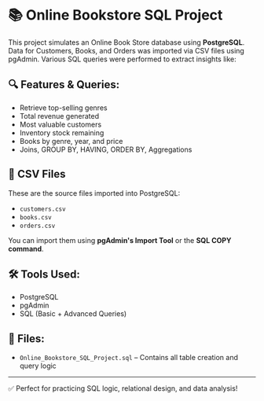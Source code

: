 # 📚 Online Bookstore SQL Project

This project simulates an Online Book Store database using **PostgreSQL**. Data for Customers, Books, and Orders was imported via CSV files using pgAdmin. Various SQL queries were performed to extract insights like:

## 🔍 Features & Queries:
- Retrieve top-selling genres
- Total revenue generated
- Most valuable customers
- Inventory stock remaining
- Books by genre, year, and price
- Joins, GROUP BY, HAVING, ORDER BY, Aggregations

## 📂 CSV Files
These are the source files imported into PostgreSQL:
- `customers.csv`
- `books.csv`
- `orders.csv`

You can import them using **pgAdmin's Import Tool** or the **SQL COPY command**.

## 🛠️ Tools Used:
- PostgreSQL
- pgAdmin
- SQL (Basic + Advanced Queries)

## 📁 Files:
- `Online_Bookstore_SQL_Project.sql` – Contains all table creation and query logic

---

✅ Perfect for practicing SQL logic, relational design, and data analysis!


